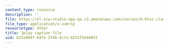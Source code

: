 ```yaml
---
content_type: resource
description: ''
file: https://ol-ocw-studio-app-qa.s3.amazonaws.com/courses/8-01sc-classical-mechanics-fall-2016/b25a984f647e2f4b5c13b252f5546053_2oK7Eb0YZ9U.srt
file_type: application/x-subrip
resourcetype: Other
title: 3play caption file
uid: b25a984f-647e-2f4b-5c13-b252f5546053
---
```

